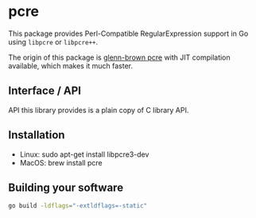pcre
===============

This package provides Perl-Compatible RegularExpression
support in Go using `libpcre` or `libpcre++`.

The origin of this package is [glenn-brown pcre](https://github.com/glenn-brown/golang-pkg-pcre)
with JIT compilation available, which makes it much faster.

## Interface / API
API this library provides is a plain copy of C library API.

## Installation
- Linux: sudo apt-get install libpcre3-dev
- MacOS: brew install pcre

## Building your software

```bash
go build -ldflags="-extldflags=-static"
```

